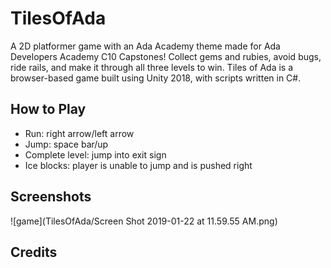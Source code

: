 # TilesOfAda

A 2D platformer game with an Ada Academy theme made for Ada Developers Academy C10 Capstones! Collect gems and rubies, avoid bugs, ride rails, and make it through all three levels to win. Tiles of Ada is a browser-based game built using Unity 2018, with scripts written in C#. 

## How to Play
- Run: right arrow/left arrow
- Jump: space bar/up
- Complete level: jump into exit sign
- Ice blocks: player is unable to jump and is pushed right

## Screenshots

  ![game](TilesOfAda/Screen Shot 2019-01-22 at 11.59.55 AM.png)
        
        
      

## Credits
